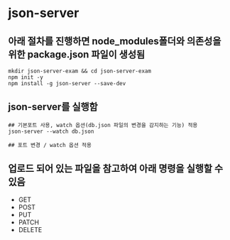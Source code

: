 # json-server

## 아래 절차를 진행하면 node_modules폴더와 의존성을 위한 package.json 파일이 생성됨  

```
mkdir json-server-exam && cd json-server-exam
npm init -y
npm install -g json-server --save-dev
```

## json-server를 실행함  
```
## 기본포트 사용, watch 옵션(db.json 파일의 변경을 감지하는 기능) 적용
json-server --watch db.json

## 포트 변경 / watch 옵션 적용
```


## 업로드 되어 있는 파일을 참고하여 아래 명령을 실행할 수 있음  
- GET
- POST
- PUT
- PATCH
- DELETE
